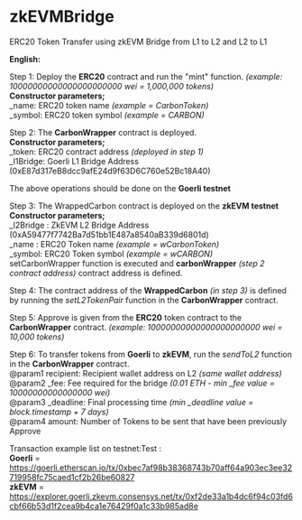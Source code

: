 # zkEVMBridge
ERC20 Token Transfer using zkEVM Bridge from L1 to L2 and L2 to L1

**English:**

Step 1: Deploy the **ERC20** contract and run the "mint" function. *(example: 10000000000000000000000 wei = 1,000,000 tokens)*<br/>
    **Constructor parameters;**<br/>
    _name: ERC20 token name *(example = CarbonToken)*<br/>
    _symbol: ERC20 token symbol *(example = CARBON)*<br/>

Step 2: The **CarbonWrapper** contract is deployed. <br/>
    **Constructor parameters;**<br/>
    _token: ERC20 contract address *(deployed in step 1)*<br/>
    _l1Bridge: Goerli L1 Bridge Address (0xE87d317eB8dcc9afE24d9f63D6C760e52Bc18A40)<br/>

The above operations should be done on the **Goerli testnet**

Step 3: The WrappedCarbon contract is deployed on the **zkEVM testnet**<br/>
    **Constructor parameters;**<br/>
    _l2Bridge : ZkEVM L2 Bridge Address (0xA59477f7742Ba7d51bb1E487a8540aB339d6801d)<br/>
    _name : ERC20 Token name *(example = wCarbonToken)*<br/>
    _symbol: ERC20 Token symbol *(example = wCARBON)*<br/>
setCarbonWrapper function is executed and **carbonWrapper** *(step 2 contract address)* contract address is defined.

Step 4: The contract address of the **WrappedCarbon**  *(in step 3)* is defined by running the *setL2TokenPair* function in the **CarbonWrapper** contract.

Step 5: Approve is given from the **ERC20** token contract to the **CarbonWrapper** contract. *(example: 10000000000000000000000 wei = 10,000 tokens)*

Step 6: To transfer tokens from **Goerli** to **zkEVM**, run the *sendToL2* function in the **CarbonWrapper** contract.<br/>
    @param1 recipient: Recipient wallet address on L2 *(same wallet address)*<br/>
    @param2 _fee: Fee required for the bridge *(0.01 ETH - min _fee value = 10000000000000000 wei)*<br/>
    @param3 _deadline: Final processing time *(min _deadline value = block.timestamp + 7 days)*<br/>
    @param4 amount: Number of Tokens to be sent that have been previously Approve<br/>

Transaction example list on testnet:Test : <br/>
**Goerli** = https://goerli.etherscan.io/tx/0xbec7af98b38368743b70aff64a903ec3ee32719958fc75caed1cf2b26be60827<br/>
**zkEVM**  = https://explorer.goerli.zkevm.consensys.net/tx/0xf2de33a1b4dc6f94c03fd6cbf66b53d1f2cea9b4ca1e76429f0a1c33b985ad8e

